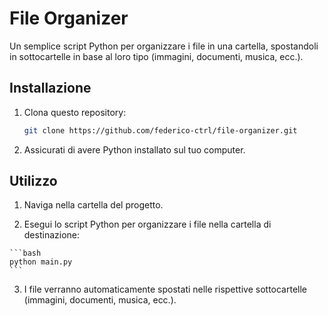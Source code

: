 # File Organizer

Un semplice script Python per organizzare i file in una cartella, spostandoli in sottocartelle in base al loro tipo (immagini, documenti, musica, ecc.).

## Installazione

1. Clona questo repository:
   
   ```bash
   git clone https://github.com/federico-ctrl/file-organizer.git

2. Assicurati di avere Python installato sul tuo computer.

## Utilizzo

   1. Naviga nella cartella del progetto.

   2. Esegui lo script Python per organizzare i file nella cartella di destinazione:

    ```bash
    python main.py
    ```
    
   3.  I file verranno automaticamente spostati nelle rispettive sottocartelle (immagini, documenti, musica, ecc.).
